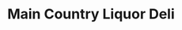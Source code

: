 ---
title: "Main Country Liquor Deli"
url: /cabazon/main-country-liquor-deli/
shop: Lebensmittel
---